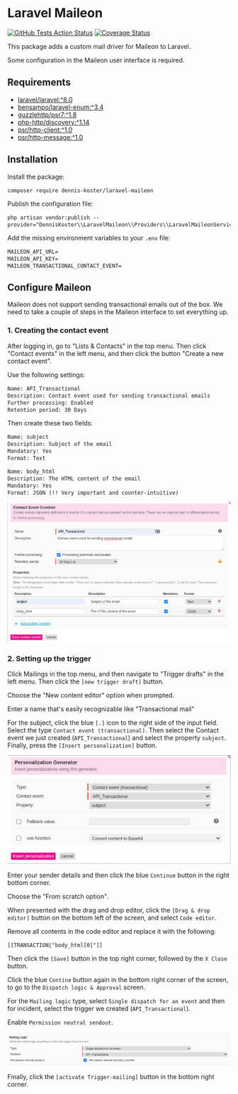 # Laravel Maileon
[![GitHub Tests Action Status](https://img.shields.io/github/workflow/status/denniskoster/laravel-maileon/Tests?label=tests)](https://github.com/dennis-koster/laravel-maileon/actions?query=workflow%3ATests+branch%3Amaster)
[![Coverage Status](https://coveralls.io/repos/github/dennis-koster/laravel-maileon/badge.svg?branch=master)](https://coveralls.io/github/dennis-koster/laravel-maileon?branch=master)


This package adds a custom mail driver for Maileon to Laravel.

Some configuration in the Maileon user interface is required.

## Requirements
* [laravel/laravel:^8.0](https://github.com/laravel/laravel)
* [bensampo/laravel-enum:^3.4](https://github.com/BenSampo/laravel-enum)
* [guzzlehttp/psr7:^1.8](https://github.com/guzzle/psr7)
* [php-http/discovery:^1.14](https://github.com/php-http/discovery)
* [psr/http-client:^1.0](https://github.com/php-fig/http-client)
* [psr/http-message:^1.0](https://github.com/php-fig/http-message)

## Installation

Install the package:
```shell
composer require dennis-koster/laravel-maileon
```

Publish the configuration file:
```shell
php artisan vendor:publish --provider="DennisKoster\\LaravelMaileon\\Providers\\LaravelMaileonServiceProvider"
```

Add the missing environment variables to your `.env` file:

```
MAILEON_API_URL=
MAILEON_API_KEY=
MAILEON_TRANSACTIONAL_CONTACT_EVENT=
```
## Configure Maileon
Maileon does not support sending transactional emails out of the box.
We need to take a couple of steps in the Maileon interface to set everything up.

### 1. Creating the contact event
After logging in, go to "Lists & Contacts" in the top menu.
Then click "Contact events" in the left menu, and then click the button "Create a new contact event".

Use the following settings:
```
Name: API_Transactional
Description: Contact event used for sending transactional emails
Further processing: Enabled
Retention period: 30 Days
```

Then create these two fields:

```
Name: subject
Description: Subject of the email
Mandatory: Yes
Format: Text
```
```
Name: body_html
Description: The HTML content of the email
Mandatory: Yes
Format: JSON (!! Very important and counter-intuitive)
```
![Image of create custom event](docs/create-contact-event.png)


### 2. Setting up the trigger
Click Mailings in the top menu, and then navigate to "Trigger drafts" in the left menu.
Then click the `[new trigger draft]` button.

Choose the "New content editor" option when prompted.

Enter a name that's easily recognizable like "Transactional mail"

For the subject, click the blue `[.]` icon to the right side of the input field.
Select the type `Contact event (transactional)`.
Then select the Contact event we just created (`API_Transactional`) and select the property `subject`.
Finally, press the `[Insert personalization]` button.

![Image of selecting subject](docs/select-subject.png)

Enter your sender details and then click the blue `Continue` button in the right bottom corner.

Choose the "From scratch option".

When presented with the drag and drop editor, click the `[Drag & drop editor]` button on the bottom left of the screen, and select `Code editor`.

Remove all contents in the code editor and replace it with the following:
```shell
[[TRANSACTION|"body_html[0]"]]
```

Then click the `[Save]` button in the top right corner, followed by the `X Close` button.

Click the blue `Contine` button again in the bottom right corner of the screen, to go to the `Dispatch logic & Approval` screen.

For the `Mailing logic` type, select `Single dispatch for an event` and then for incident, select the trigger we created (`API_Transactional`).

Enable `Permission neutral sendout`.

![Image of mailing logic settings](docs/display-logic.png)

Finally, click the `[activate Trigger-mailing]` button in the bottom right corner.
